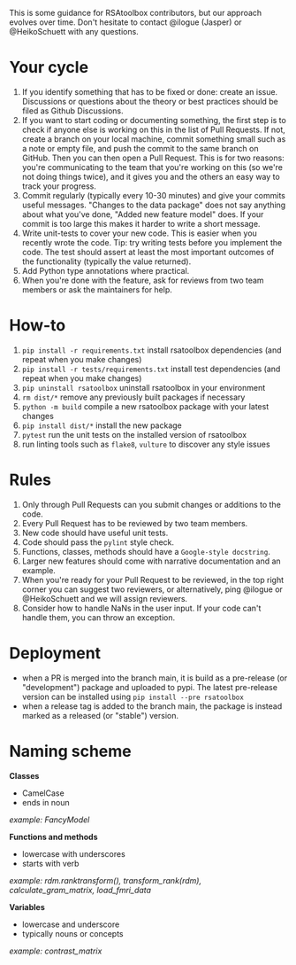 This is some guidance for RSAtoolbox contributors, but our approach evolves over time. Don't hesitate to contact @ilogue (Jasper) or @HeikoSchuett with any questions.


Your cycle
==========

1. If you identify something that has to be fixed or done: create an issue. Discussions
or questions about the theory or best practices should be filed as Github Discussions.
2. If you want to start coding or documenting something, the first step is to check if anyone else is working on this in the list of Pull Requests. If not, create a branch on your local machine, commit something small such as a note or empty file, and push the commit to the same branch on GitHub. Then you can then open a Pull Request. This is for two reasons: you're communicating to the team that you're working on this (so we're not doing things twice), and it gives you and the others an easy way to track your progress.
3. Commit regularly (typically every 10-30 minutes) and give your commits useful messages. "Changes to the data package" does not say anything about what you've done, "Added new feature model" does. If your commit is too large this makes it harder to write a short message.
4. Write unit-tests to cover your new code. This is easier when you recently wrote the code. Tip: try writing tests before you implement the code. The test should assert at least the most important outcomes of the functionality (typically the value returned).
5. Add Python type annotations where practical.
6. When you're done with the feature, ask for reviews from two team members or ask the maintainers for help.


How-to
======

1. `pip install -r requirements.txt` install rsatoolbox dependencies (and repeat when you make changes)
2. `pip install -r tests/requirements.txt` install test dependencies (and repeat when you make changes)
3. `pip uninstall rsatoolbox` uninstall rsatoolbox in your environment
4. `rm dist/*` remove any previously built packages if necessary
5. `python -m build` compile a new rsatoolbox package with your latest changes
6. `pip install dist/*` install the new package
7. `pytest` run the unit tests on the installed version of rsatoolbox
8. run linting tools such as `flake8`, `vulture` to discover any style issues


Rules
=====

1. Only through Pull Requests can you submit changes or additions to the code.
2. Every Pull Request has to be reviewed by two team members.
3. New code should have useful unit tests.
4. Code should pass the `pylint` style check.
5. Functions, classes, methods should have a `Google-style docstring`.
6. Larger new features should come with narrative documentation and an example.
7. When you're ready for your Pull Request to be reviewed, in the top right corner you can suggest two reviewers,
or alternatively, ping @ilogue or @HeikoSchuett and we will assign reviewers.
8. Consider how to handle NaNs in the user input. If your code can't handle them, you can throw an exception.


Deployment
==========


- when a PR is merged into the branch main, it is build as a pre-release (or "development") package and uploaded to pypi. The latest pre-release version can be installed using `pip install --pre rsatoolbox`
- when a release tag is added to the branch main, the package is instead marked as a released (or "stable") version.


Naming scheme
=============

**Classes**

- CamelCase
- ends in noun

*example: FancyModel*


**Functions and methods**

- lowercase with underscores
- starts with verb

*example: rdm.ranktransform(), transform_rank(rdm), calculate_gram_matrix, load_fmri_data*


**Variables**

- lowercase and underscore
- typically nouns or concepts

*example: contrast_matrix*
